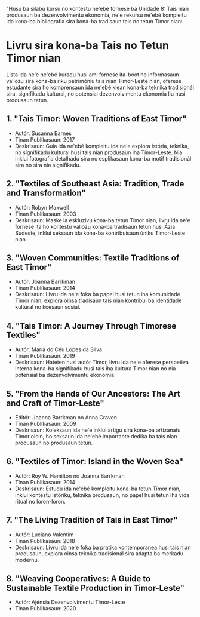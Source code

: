 "Husu ba silabu kursu no kontestu ne'ebé fornese ba Unidade 8: Tais nian produsaun ba dezenvolvimentu ekonomia, ne'e rekursu ne'ebé kompleitu ida kona-ba bibliografia sira kona-ba tradisaun tais no tetun Timor nian:

# Livru sira kona-ba Tais no Tetun Timor nian

Lista ida ne'e ne'ebé kuradu husi ami fornese ita-boot ho informasaun valiozu sira kona-ba riku patrimóniu tais nian Timor-Leste nian, oferese estudante sira ho komprensaun ida ne'ebé klean kona-ba teknika tradisionál sira, signifikadu kultural, no potensial dezenvolvimentu ekonomia liu husi produsaun tetun.

## 1. "Tais Timor: Woven Traditions of East Timor"
- Autór: Susanna Barnes
- Tinan Publikasaun: 2017
- Deskrisaun: Guia ida ne'ebé kompleitu ida ne'e explora istória, teknika, no signifikadu kultural husi tais nian produsaun iha Timor-Leste. Nia inklui fotografia detalhadu sira no esplikasaun kona-ba motif tradisionál sira no sira nia signifikadu.

## 2. "Textiles of Southeast Asia: Tradition, Trade and Transformation"
- Autór: Robyn Maxwell
- Tinan Publikasaun: 2003
- Deskrisaun: Maske la eskluzivu kona-ba tetun Timor nian, livru ida ne'e fornese ita ho kontestu valiozu kona-ba tradisaun tetun husi Ázia Sudeste, inklui seksaun ida kona-ba kontribuisaun úniku Timor-Leste nian.

## 3. "Woven Communities: Textile Traditions of East Timor"
- Autór: Joanna Barrkman
- Tinan Publikasaun: 2014
- Deskrisaun: Livru ida ne'e foka ba papel husi tetun iha komunidade Timor nian, explora oinsá tradisaun tais nian kontribui ba identidade kultural no koesaun sosial.

## 4. "Tais Timor: A Journey Through Timorese Textiles"
- Autór: Maria do Céu Lopes da Silva
- Tinan Publikasaun: 2019
- Deskrisaun: Hateten husi autór Timor, livru ida ne'e oferese perspetiva interna kona-ba signifikadu husi tais iha kultura Timor nian no nia potensial ba dezenvolvimentu ekonomia.

## 5. "From the Hands of Our Ancestors: The Art and Craft of Timor-Leste"
- Editór: Joanna Barrkman no Anna Craven
- Tinan Publikasaun: 2009
- Deskrisaun: Koleksaun ida ne'e inklui artigu sira kona-ba artizanatu Timor oioin, ho seksaun ida ne'ebé importante dedika ba tais nian produsaun no produsaun tetun.

## 6. "Textiles of Timor: Island in the Woven Sea"
- Autór: Roy W. Hamilton no Joanna Barrkman
- Tinan Publikasaun: 2014
- Deskrisaun: Estudu ida ne'ebé kompleitu kona-ba tetun Timor nian, inklui kontestu istóriku, teknika produsaun, no papel husi tetun iha vida ritual no loron-loron.

## 7. "The Living Tradition of Tais in East Timor"
- Autór: Luciano Valentim
- Tinan Publikasaun: 2018
- Deskrisaun: Livru ida ne'e foka ba pratika kontemporanea husi tais nian produsaun, explora oinsá teknika tradisionál sira adapta ba merkadu modernu.

## 8. "Weaving Cooperatives: A Guide to Sustainable Textile Production in Timor-Leste"
- Autór: Ajénsia Dezenvolvimentu Timor-Leste
- Tinan Publikasaun: 2020
